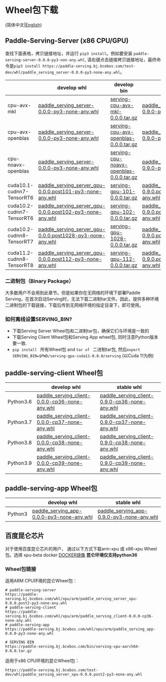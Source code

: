 # Wheel包下载

(简体中文|[English](./Latest_Packages_EN.md))

## Paddle-Serving-Server (x86 CPU/GPU)

查找下面表格，拷贝链接地址，并运行 `pip3 install`。例如要安装 `paddle-serving-server-0.0.0-py3-non-any.whl`, 请右键点击链接拷贝链接地址，最终命令是`pip3 install https://paddle-serving.bj.bcebos.com/test-dev/whl/paddle_serving_server-0.0.0-py3-none-any.whl`。

|                           | develop whl                                                                                                                                                              | develop bin                                                                                                                             | stable whl                                                                                                                                                               | stable bin                                                                                                                              |
|---------------------------|--------------------------------------------------------------------------------------------------------------------------------------------------------------------------|-----------------------------------------------------------------------------------------------------------------------------------------|--------------------------------------------------------------------------------------------------------------------------------------------------------------------------|-----------------------------------------------------------------------------------------------------------------------------------------|
| cpu-avx-mkl               | [paddle_serving_server-0.0.0-py3-none-any.whl ](https://paddle-serving.bj.bcebos.com/test-dev/whl/paddle_serving_server-0.0.0-py3-none-any.whl)                          | [serving-cpu-avx-mkl-0.0.0.tar.gz](https://paddle-serving.bj.bcebos.com/test-dev/bin/serving-cpu-avx-mkl-0.0.0.tar.gz)                  | [paddle_serving_server-0.9.0-py3-none-any.whl ](https://paddle-serving.bj.bcebos.com/test-dev/whl/paddle_serving_server-0.9.0-py3-none-any.whl)                          | [serving-cpu-avx-mkl-0.9.0.tar.gz](https://paddle-serving.bj.bcebos.com/test-dev/bin/serving-cpu-avx-mkl-0.9.0.tar.gz)                  |
| cpu-avx-openblas          | [paddle_serving_server-0.0.0-py3-none-any.whl ](https://paddle-serving.bj.bcebos.com/test-dev/whl/paddle_serving_server-0.0.0-py3-none-any.whl)                          | [serving-cpu-avx-openblas-0.0.0.tar.gz](https://paddle-serving.bj.bcebos.com/test-dev/bin/serving-cpu-avx-openblas-0.0.0.tar.gz)        | [paddle_serving_server-0.9.0-py3-none-any.whl ](https://paddle-serving.bj.bcebos.com/test-dev/whl/paddle_serving_server-0.9.0-py3-none-any.whl)                          | [serving-cpu-avx-openblas-0.9.0.tar.gz](https://paddle-serving.bj.bcebos.com/test-dev/bin/serving-cpu-avx-openblas-0.9.0.tar.gz)        |
| cpu-noavx-openblas        | [paddle_serving_server-0.0.0-py3-none-any.whl ](https://paddle-serving.bj.bcebos.com/test-dev/whl/paddle_serving_server-0.0.0-py3-none-any.whl)                          | [ serving-cpu-noavx-openblas-0.0.0.tar.gz ]( https://paddle-serving.bj.bcebos.com/test-dev/bin/serving-cpu-noavx-openblas-0.0.0.tar.gz) | [paddle_serving_server-0.9.0-py3-none-any.whl ](https://paddle-serving.bj.bcebos.com/test-dev/whl/paddle_serving_server-0.9.0-py3-none-any.whl)                          | [serving-cpu-noavx-openblas-0.9.0.tar.gz]( https://paddle-serving.bj.bcebos.com/test-dev/bin/serving-cpu-noavx-openblas-0.9.0.tar.gz) |
| cuda10.1-cudnn7-TensorRT6 | [paddle_serving_server_gpu-0.0.0.post101-py3-none-any.whl ](https://paddle-serving.bj.bcebos.com/test-dev/whl/paddle_serving_server_gpu-0.0.0.post101-py3-none-any.whl)  | [serving-gpu-101-0.0.0.tar.gz](https://paddle-serving.bj.bcebos.com/test-dev/bin/serving-gpu-101-0.0.0.tar.gz)                          | [paddle_serving_server_gpu-0.9.0.post101-py3-none-any.whl ](https://paddle-serving.bj.bcebos.com/test-dev/whl/paddle_serving_server_gpu-0.9.0.post101-py3-none-any.whl)  | [serving-gpu-101-0.9.0.tar.gz](https://paddle-serving.bj.bcebos.com/test-dev/bin/serving-gpu-101-0.9.0.tar.gz)                          |
| cuda10.2-cudnn7-TensorRT6 | [paddle_serving_server_gpu-0.0.0.post102-py3-none-any.whl ](https://paddle-serving.bj.bcebos.com/test-dev/whl/paddle_serving_server_gpu-0.0.0.post102-py3-none-any.whl)  | [serving-gpu-102-0.0.0.tar.gz](https://paddle-serving.bj.bcebos.com/test-dev/bin/serving-gpu-102-0.0.0.tar.gz)                          | [paddle_serving_server_gpu-0.9.0.post102-py3-none-any.whl ](https://paddle-serving.bj.bcebos.com/test-dev/whl/paddle_serving_server_gpu-0.9.0.post102-py3-none-any.whl)  | [serving-gpu-102-0.9.0.tar.gz](https://paddle-serving.bj.bcebos.com/test-dev/bin/serving-gpu-102-0.9.0.tar.gz)                          |
| cuda10.2-cudnn8-TensorRT7 | [paddle_serving_server_gpu-0.0.0.post1028-py3-none-any.whl ](https://paddle-serving.bj.bcebos.com/test-dev/whl/paddle_serving_server_gpu-0.0.0.post102-py3-none-any.whl) | [ serving-gpu-1028-0.0.0.tar.gz]( https://paddle-serving.bj.bcebos.com/test-dev/bin/serving-gpu-1028-0.0.0.tar.gz )                     | [paddle_serving_server_gpu-0.9.0.post1028-py3-none-any.whl ](https://paddle-serving.bj.bcebos.com/test-dev/whl/paddle_serving_server_gpu-0.9.0.post102-py3-none-any.whl) | [serving-gpu-1028-0.9.0.tar.gz]( https://paddle-serving.bj.bcebos.com/test-dev/bin/serving-gpu-1028-0.9.0.tar.gz )                     |
| cuda11.2-cudnn8-TensorRT8 | [paddle_serving_server_gpu-0.0.0.post112-py3-none-any.whl ](https://paddle-serving.bj.bcebos.com/test-dev/whl/paddle_serving_server_gpu-0.0.0.post112-py3-none-any.whl) | [ serving-gpu-112-0.0.0.tar.gz]( https://paddle-serving.bj.bcebos.com/test-dev/bin/serving-gpu-112-0.0.0.tar.gz )                       | [paddle_serving_server_gpu-0.9.0.post112-py3-none-any.whl ](https://paddle-serving.bj.bcebos.com/test-dev/whl/paddle_serving_server_gpu-0.9.0.post112-py3-none-any.whl)   | [serving-gpu-112-0.9.0.tar.gz]( https://paddle-serving.bj.bcebos.com/test-dev/bin/serving-gpu-112-0.9.0.tar.gz )                       |

### 二进制包（Binary Package）
大多数用户不会用到此章节。但是如果你在无网络的环境下部署Paddle Serving，在首次启动Serving时，无法下载二进制tar文件。因此，提供多种环境二进制包的下载链接，下载后传到无网络环境的指定目录下，即可使用。

### 如何离线设置SERVING_BIN?

- 下载Serving Server Wheel包和二进制tar包，确保它们与环境是一致的
- 下载Serving Client Wheel包和Serving App wheel包, 同时注意Python版本要一致.
- `pip install ` 所有Wheel包 and `tar xf ` 二进制tar包, 然后`export SERVING_BIN=$PWD/serving-gpu-cuda11-0.0.0/serving` (以Cuda 11为例)

## paddle-serving-client Wheel包

|  | develop whl                                                                                                                                      | stable whl                                                                                                                                        |
|-----------------------|--------------------------------------------------------------------------------------------------------------------------------------------------|---------------------------------------------------------------------------------------------------------------------------------------------------|
| Python3.6             | [paddle_serving_client-0.0.0-cp36-none-any.whl](https://paddle-serving.bj.bcebos.com/test-dev/whl/paddle_serving_client-0.0.0-cp36-none-any.whl) | [paddle_serving_client-0.9.0-cp36-none-any.whl](https://paddle-serving.bj.bcebos.com/test-dev/whl/paddle_serving_client-0.9.0-cp36-none-any.whl)  |
| Python3.7             | [paddle_serving_client-0.0.0-cp37-none-any.whl](https://paddle-serving.bj.bcebos.com/test-dev/whl/paddle_serving_client-0.0.0-cp37-none-any.whl) | [paddle_serving_client-0.9.0-cp37-none-any.whl](https://paddle-serving.bj.bcebos.com/test-dev/whl/paddle_serving_client-0.9.0-cp37-none-any.whl)  |
| Python3.8             | [paddle_serving_client-0.0.0-cp38-none-any.whl](https://paddle-serving.bj.bcebos.com/test-dev/whl/paddle_serving_client-0.0.0-cp38-none-any.whl) | [paddle_serving_client-0.9.0-cp38-none-any.whl](https://paddle-serving.bj.bcebos.com/test-dev/whl/paddle_serving_client-0.9.0-cp38-none-any.whl)  |
| Python3.9             | [paddle_serving_client-0.0.0-cp39-none-any.whl](https://paddle-serving.bj.bcebos.com/test-dev/whl/paddle_serving_client-0.0.0-cp39-none-any.whl) | [paddle_serving_client-0.9.0-cp39-none-any.whl](https://paddle-serving.bj.bcebos.com/test-dev/whl/paddle_serving_client-0.9.0-cp39-none-any.whl)  |

## paddle-serving-app Wheel包

|         | develop whl                                                                                                                              | stable whl                                                                                                                                  |
|---------|------------------------------------------------------------------------------------------------------------------------------------------|---------------------------------------------------------------------------------------------------------------------------------------------|
| Python3 | [paddle_serving_app-0.0.0-py3-none-any.whl](https://paddle-serving.bj.bcebos.com/test-dev/whl/paddle_serving_app-0.0.0-py3-none-any.whl) | [ paddle_serving_app-0.9.0-py3-none-any.whl ]( https://paddle-serving.bj.bcebos.com/test-dev/whl/paddle_serving_app-0.9.0-py3-none-any.whl) |


## 百度昆仑芯片
对于使用百度昆仑芯片的用户， 通过以下方式下载arm-xpu 或 x86-xpu Wheel包。选择 xpu-beta docker [DOCKER镜像](./Docker_Images_CN.md) 
**昆仑环境仅支持python36**

### Wheel包链接

适用ARM CPU环境的昆仑Wheel包：
```
# paddle-serving-server
https://paddle-serving.bj.bcebos.com/whl/xpu/arm/paddle_serving_server_xpu-0.0.0.post2-py3-none-any.whl
# paddle-serving-client
https://paddle-serving.bj.bcebos.com/whl/xpu/arm/paddle_serving_client-0.0.0-cp36-none-any.whl
# paddle-serving-app
https://paddle-serving.bj.bcebos.com/whl/xpu/arm/paddle_serving_app-0.0.0-py3-none-any.whl

# SERVING BIN
https://paddle-serving.bj.bcebos.com/bin/serving-xpu-aarch64-0.0.0.tar.gz
```
 
适用于x86 CPU环境的昆仑Wheel包：
``` 
https://paddle-serving.bj.bcebos.com/test-dev/whl/paddle_serving_server_xpu-0.9.0.post2-py3-none-any.whl

```


